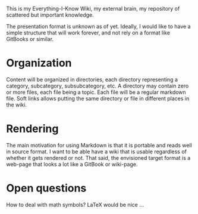 This is my Everything-I-Know Wiki, my external brain, my repository of scattered but important knowledge.

The presentation format is unknown as of yet. Ideally, I would like to have a simple structure that will work forever, and not rely on a format like GitBooks or similar.

Organization
============

Content will be organized in directories, each directory representing a
category, subcategory, subsubcategory, etc. A directory may contain zero or
more files, each file being a topic. Each file will be a regular markdown file.
Soft links allows putting the same directory or file in different places in the
wiki.

Rendering
=========

The main motivation for using Markdown is that it is portable and reads well in
source format. I want to be able have a wiki that is usable regardless of
whether it gets rendered or not. That said, the envisioned target format is a
web-page that looks a lot like a GitBook or wiki-page.

Open questions
==============

How to deal with math symbols? LaTeX would be nice ...
